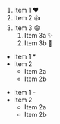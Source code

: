 1. Item 1 :heart:
2. Item 2 :+1:
3. Item 3 :smile:
   1. Item 3a :sparkles:
   2. Item 3b :tada:
* Item 1 *
* Item 2
  * Item 2a
  * Item 2b
- Item 1 -
- Item 2
  - Item 2a
  - Item 2b
